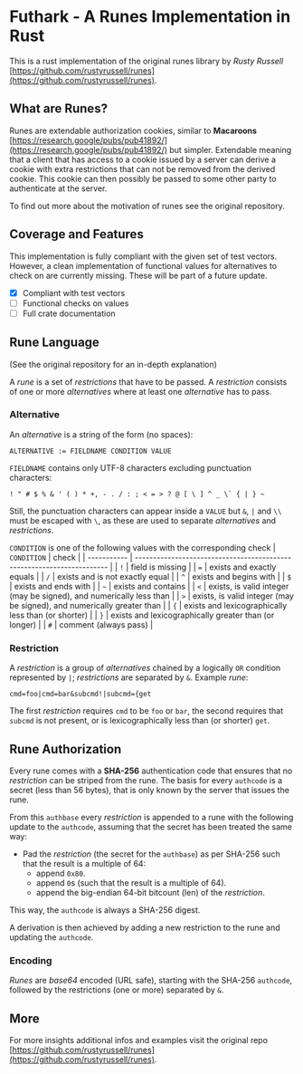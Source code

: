 # Futhark - A Runes Implementation in Rust

This is a rust implementation of the original runes library by *Rusty Russell* [https://github.com/rustyrussell/runes](https://github.com/rustyrussell/runes).

## What are Runes?

Runes are extendable authorization cookies, similar to **Macaroons** [https://research.google/pubs/pub41892/](https://research.google/pubs/pub41892/) but simpler. Extendable meaning that a client that has access to a cookie issued by a server can derive a cookie with extra restrictions that can not be removed from the derived cookie. This cookie can then possibly be passed to some other party to authenticate at the server.

To find out more about the motivation of runes see the original repository.

## Coverage and Features

This implementation is fully compliant with the given set of test vectors. However, a clean implementation of functional values for alternatives to check on are currently missing. These will be part of a future update.

- [x] Compliant with test vectors
- [ ] Functional checks on values
- [ ] Full crate documentation

## Rune Language
(See the original repository for an in-depth explanation)

A _rune_ is a set of _restrictions_ that have to be passed. A _restriction_ consists of one or more _alternatives_ where at least one _alternative_ has to pass.

### Alternative

An _alternative_ is a string of the form (no spaces):
```
ALTERNATIVE := FIELDNAME CONDITION VALUE
```

`FIELDNAME` contains only UTF-8 characters excluding punctuation characters:

```
! " # $ % & ' ( ) * +, - . / : ; < = > ? @ [ \ ] ^ _ \` { | } ~
```
Still, the punctuation characters can appear inside a `VALUE` but `&`, `|` and `\\` must be escaped with `\`, as these are used to separate _alternatives_ and _restrictions_.

`CONDITION` is one of the following values with the corresponding check
| `CONDITION` | check                                                                  |
| ----------- | ---------------------------------------------------------------------- |
| `!`         | field is missing                                                       |
| `=`         | exists and exactly equals                                              |
| `/`         | exists and is not exactly equal                                        |
| `^`         | exists and begins with                                                 |
| `$`         | exists and ends with                                                   |
| `~`         | exists and contains                                                    |
| `<`         | exists, is valid integer (may be signed), and numerically less than    |
| `>`         | exists, is valid integer (may be signed), and numerically greater than |
| `{`         | exists and lexicographically less than (or shorter)                    |
| `}`         | exists and lexicographically greater than (or longer)                  |
| `#`         | comment (always pass)                                                  |

### Restriction

A _restriction_ is a group of _alternatives_ chained by a logically `OR` condition represented by `|`; _restrictions_ are separated by `&`. Example _rune_:
```
cmd=foo|cmd=bar&subcmd!|subcmd={get
```
The first _restriction_ requires `cmd` to be `foo` or `bar`, the second requires that `subcmd` is not present, or is lexicographically less than (or shorter) `get`.

## Rune Authorization
Every rune comes with a __SHA-256__ authentication code that ensures that no _restriction_ can be striped from the rune. The basis for every `authcode` is a secret (less than 56 bytes), that is only known by the server that issues the rune.

From this `authbase` every _restriction_ is appended to a rune with the following update to the `authcode`, assuming that the secret has been treated the same way:
 - Pad the _restriction_ (the secret for the `authbase`) as per SHA-256 such that the result is a multiple of 64:
    - append `0x80`.
    - append `0`s (such that the result is a multiple of 64).
    - append the big-endian 64-bit bitcount (len) of the _restriction_.

This way, the `authcode` is always a SHA-256 digest.

A derivation is then achieved by adding a new restriction to the rune and updating the `authcode`.

### Encoding

_Runes_ are _base64_ encoded (URL safe), starting with the SHA-256 `authcode`, followed by the restrictions (one or more) separated by `&`.


## More

For more insights additional infos and examples visit the original repo [https://github.com/rustyrussell/runes](https://github.com/rustyrussell/runes).


